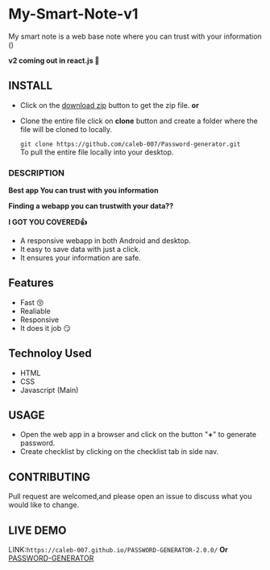 # My-Smart-Note-v1
My smart note is a web base note where you can trust with your information () 
 
**v2 coming out in react.js 📍**

## INSTALL
 * Click on the [download zip](https://github.com/caleb-007/PASSWORD-GENERATOR-2.0.0/archive/master.zip) button to get the zip file.
                     **or**
 * Clone the entire file click on **clone** button and create a folder where the file will be cloned to locally.
     
   ```git clone https://github.com/caleb-007/Password-generator.git```\
  To pull the entire file locally into your desktop.
### DESCRIPTION
**Best app You can trust with you information**

**Finding a webapp you can trustwith your data??**
 
**I GOT YOU COVERED👍**
* A responsive webapp in both Android and desktop.
* It easy to save data with just a click.
* It ensures your information are safe.

## Features
 - Fast 😚
 - Realiable 
 - Responsive 
 - It does it job 😏

## Technoloy Used 
 - HTML
 - CSS
 - Javascript (Main)
 
## USAGE 
* Open the web app in a browser and click on the button "**+**" to generate password.
* Create checklist by clicking on the checklist tab in side nav.

## CONTRIBUTING 
 Pull request are welcomed,and please open an issue to discuss what you would like to change.
## LIVE DEMO
  LINK:```https://caleb-007.github.io/PASSWORD-GENERATOR-2.0.0/```
**Or**
[PASSWORD-GENERATOR](https://caleb-007.github.io/PASSWORD-GENERATOR-2.0.0/)
